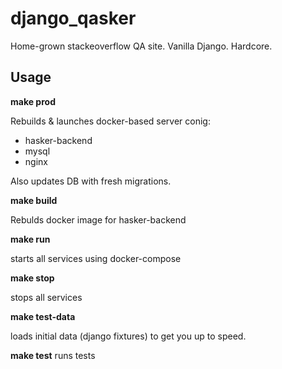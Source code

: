 # django_qasker


Home-grown stackeoverflow QA site. Vanilla Django. Hardcore.


## Usage

**make prod**

Rebuilds & launches docker-based server conig:
- hasker-backend
- mysql
- nginx

Also updates DB with fresh migrations.

**make build**

Rebulds docker image for hasker-backend


**make run**

starts all services using docker-compose

**make stop**

stops all services

**make test-data**

loads initial data (django fixtures) to get you up to speed.

**make test**
runs tests